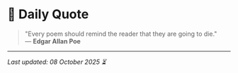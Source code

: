 # 📜 Daily Quote

> "Every poem should remind the reader that they are going to die."  
> — **Edgar Allan Poe**

---

_Last updated: 08 October 2025 ⏳_
